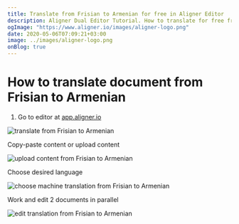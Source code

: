 ```yaml
---
title: Translate from Frisian to Armenian for free in Aligner Editor
description: Aligner Dual Editor Tutorial. How to translate for free from Frisian to Armenian. Aligner is multilingual document management platform. 
ogImage: "https://www.aligner.io/images/aligner-logo.png"
date: 2020-05-06T07:09:21+03:00
image: ../images/aligner-logo.png
onBlog: true
---
```


# How to translate document from Frisian to Armenian

1. Go to editor at [app.aligner.io](https://app.aligner.io "Aligner App web page")

![translate from Frisian to Armenian](../aligner-blank-editor.png "translate from Frisian to Armenian")

Copy-paste content or upload content

![upload content from Frisian to Armenian](../aligner-uploaded-document.png "upload content from Frisian to Armenian")

Choose desired language

![choose machine translation from Frisian to Armenian](../aligner-language-dropdown.png "choose machine translation from Frisian to Armenian")

Work and edit 2 documents in parallel

![edit translation from Frisian to Armenian](../aligner-double-sitded-editor.png "edit translation from Frisian to Armenian")

